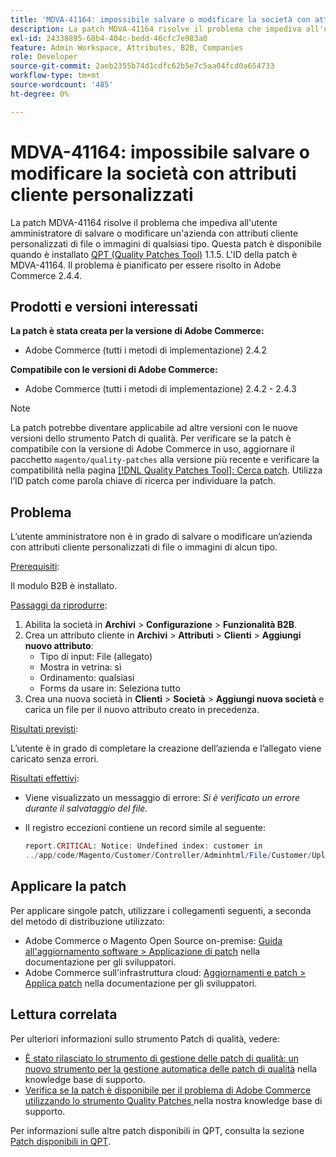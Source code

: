 ```yaml
---
title: 'MDVA-41164: impossibile salvare o modificare la società con attributi cliente personalizzati'
description: La patch MDVA-41164 risolve il problema che impediva all'utente amministratore di salvare o modificare un'azienda con attributi cliente personalizzati di file o immagini di qualsiasi tipo. Questa patch è disponibile quando è installato [Quality Patches Tool (QPT)](/help/announcements/adobe-commerce-announcements/magento-quality-patches-released-new-tool-to-self-serve-quality-patches.md) 1.1.5. L'ID della patch è MDVA-41164. Il problema è pianificato per essere risolto in Adobe Commerce 2.4.4.
exl-id: 24338895-68b4-404c-bedd-46cfc7e983a0
feature: Admin Workspace, Attributes, B2B, Companies
role: Developer
source-git-commit: 2aeb2355b74d1cdfc62b5e7c5aa04fcd0a654733
workflow-type: tm+mt
source-wordcount: '485'
ht-degree: 0%

---
```


# MDVA-41164: impossibile salvare o modificare la società con attributi cliente personalizzati

La patch MDVA-41164 risolve il problema che impediva all&#39;utente amministratore di salvare o modificare un&#39;azienda con attributi cliente personalizzati di file o immagini di qualsiasi tipo. Questa patch è disponibile quando è installato [QPT (Quality Patches Tool)](/help/announcements/adobe-commerce-announcements/magento-quality-patches-released-new-tool-to-self-serve-quality-patches.md) 1.1.5. L&#39;ID della patch è MDVA-41164. Il problema è pianificato per essere risolto in Adobe Commerce 2.4.4.

## Prodotti e versioni interessati

**La patch è stata creata per la versione di Adobe Commerce:**

* Adobe Commerce (tutti i metodi di implementazione) 2.4.2

**Compatibile con le versioni di Adobe Commerce:**

* Adobe Commerce (tutti i metodi di implementazione) 2.4.2 - 2.4.3

>[!NOTE]
>
>La patch potrebbe diventare applicabile ad altre versioni con le nuove versioni dello strumento Patch di qualità. Per verificare se la patch è compatibile con la versione di Adobe Commerce in uso, aggiornare il pacchetto `magento/quality-patches` alla versione più recente e verificare la compatibilità nella pagina [[!DNL Quality Patches Tool]: Cerca patch](https://experienceleague.adobe.com/tools/commerce-quality-patches/index.html?lang=it). Utilizza l’ID patch come parola chiave di ricerca per individuare la patch.

## Problema

L’utente amministratore non è in grado di salvare o modificare un’azienda con attributi cliente personalizzati di file o immagini di alcun tipo.

<u>Prerequisiti</u>:

Il modulo B2B è installato.

<u>Passaggi da riprodurre</u>:

1. Abilita la società in **Archivi** > **Configurazione** > **Funzionalità B2B**.
1. Crea un attributo cliente in **Archivi** > **Attributi** > **Clienti** > **Aggiungi nuovo attributo**:
   * Tipo di input: File (allegato)
   * Mostra in vetrina: sì
   * Ordinamento: qualsiasi
   * Forms da usare in: Seleziona tutto
1. Crea una nuova società in **Clienti** > **Società** > **Aggiungi nuova società** e carica un file per il nuovo attributo creato in precedenza.

<u>Risultati previsti</u>:

L’utente è in grado di completare la creazione dell’azienda e l’allegato viene caricato senza errori.

<u>Risultati effettivi</u>:

* Viene visualizzato un messaggio di errore: *Si è verificato un errore durante il salvataggio del file.*
* Il registro eccezioni contiene un record simile al seguente:

  ```php
  report.CRITICAL: Notice: Undefined index: customer in
  ../app/code/Magento/Customer/Controller/Adminhtml/File/Customer/Upload.php on line 69
  ```

## Applicare la patch

Per applicare singole patch, utilizzare i collegamenti seguenti, a seconda del metodo di distribuzione utilizzato:

* Adobe Commerce o Magento Open Source on-premise: [Guida all&#39;aggiornamento software > Applicazione di patch](https://experienceleague.adobe.com/it/docs/commerce-operations/tools/quality-patches-tool/usage) nella documentazione per gli sviluppatori.
* Adobe Commerce sull&#39;infrastruttura cloud: [Aggiornamenti e patch > Applica patch](https://experienceleague.adobe.com/it/docs/commerce-cloud-service/user-guide/develop/upgrade/apply-patches) nella documentazione per gli sviluppatori.

## Lettura correlata

Per ulteriori informazioni sullo strumento Patch di qualità, vedere:

* [È stato rilasciato lo strumento di gestione delle patch di qualità: un nuovo strumento per la gestione automatica delle patch di qualità](/help/announcements/adobe-commerce-announcements/magento-quality-patches-released-new-tool-to-self-serve-quality-patches.md) nella knowledge base di supporto.
* [Verifica se la patch è disponibile per il problema di Adobe Commerce utilizzando lo strumento Quality Patches ](/help/support-tools/patches-available-in-qpt-tool/check-patch-for-magento-issue-with-magento-quality-patches.md) nella nostra knowledge base di supporto.

Per informazioni sulle altre patch disponibili in QPT, consulta la sezione [Patch disponibili in QPT](https://support.magento.com/hc/en-us/sections/360010506631-Patches-available-in-MQP-tool-).
